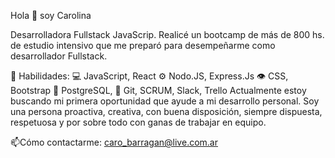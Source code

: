 



Hola 👋 soy Carolina


Desarrolladora Fullstack JavaScrip. Realicé un bootcamp de más de 800 hs. de estudio intensivo que me preparó para desempeñarme como desarrollador Fullstack.

🧠 Habilidades:
💻 JavaScript, React
⚙️ Nodo.JS, Express.Js
👁️  CSS, Bootstrap
💽 PostgreSQL, 
💬 Git, SCRUM, Slack, Trello
Actualmente estoy buscando mi primera oportunidad que ayude a mi desarrollo personal. Soy una persona proactiva, creativa, con buena disposición, siempre dispuesta, respetuosa y por sobre todo con ganas de trabajar en equipo.

📫Cómo contactarme: caro_barragan@live.com.ar




<!--
**carobarragan/carobarragan** is a ✨ _special_ ✨ repository because its `README.md` (this file) appears on your GitHub profile.

Here are some ideas to get you started:

- 🔭 I’m currently working on ...
- 🌱 I’m currently learning ...
- 👯 I’m looking to collaborate on ...
- 🤔 I’m looking for help with ...
- 💬 Ask me about ...
- 📫 How to reach me: ...
- 😄 Pronouns: ...
- ⚡ Fun fact: ...
-->


